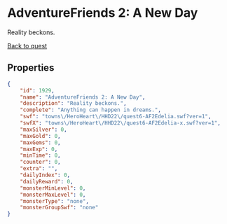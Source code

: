 # AdventureFriends 2: A New Day

Reality beckons.

[Back to quest](../quests.md)

## Properties

```json
{
    "id": 1929,
    "name": "AdventureFriends 2: A New Day",
    "description": "Reality beckons.",
    "complete": "Anything can happen in dreams.",
    "swf": "towns\/HeroHeart\/HHD22\/quest6-AF2Edelia.swf?ver=1",
    "swfX": "towns\/HeroHeart\/HHD22\/quest6-AF2Edelia-x.swf?ver=1",
    "maxSilver": 0,
    "maxGold": 0,
    "maxGems": 0,
    "maxExp": 0,
    "minTime": 0,
    "counter": 0,
    "extra": "",
    "dailyIndex": 0,
    "dailyReward": 0,
    "monsterMinLevel": 0,
    "monsterMaxLevel": 0,
    "monsterType": "none",
    "monsterGroupSwf": "none"
}
```

